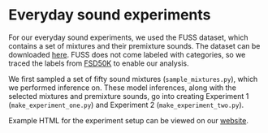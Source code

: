 # Everyday sound experiments

For our everyday sound experiments, we used the FUSS dataset, which contains a set of mixtures and their premixture sounds. The dataset can be downloaded [here](https://zenodo.org/record/3694384/files/FUSS_ssdata.tar.gz?download=1). FUSS does not come labeled with categories, so we traced the labels from [FSD50K](https://zenodo.org/record/4060432/files/FSD50K.ground_truth.zip?download=1) to enable our analysis.

We first sampled a set of fifty sound mixtures (`sample_mixtures.py`), which we performed inference on. These model inferences, along with the selected mixtures and premixture sounds, go into creating Experiment 1 (`make_experiment_one.py`) and Experiment 2 (`make_experiment_two.py`).

Example HTML for the experiment setup can be viewed on our [website](https://mcdermottlab.mit.edu/mcusi/bass/fig9.html).